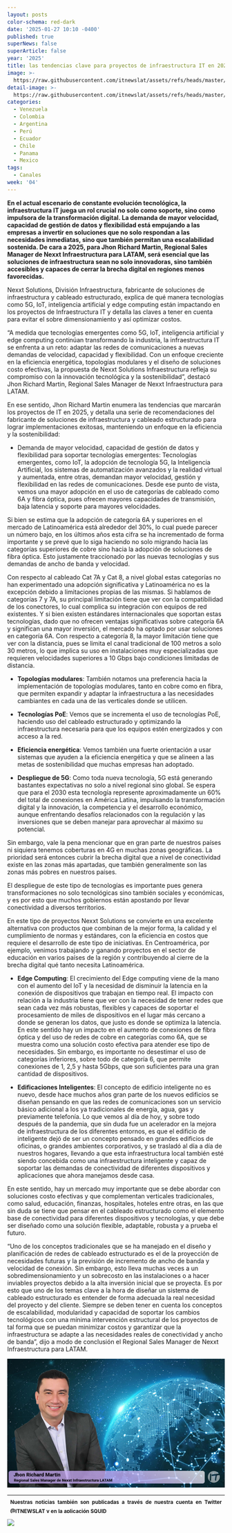 ```yaml
---
layout: posts
color-schema: red-dark
date: '2025-01-27 10:10 -0400'
published: true
superNews: false
superArticle: false
year: '2025'
title: las tendencias clave para proyectos de infraestructura IT en 2025
image: >-
  https://raw.githubusercontent.com/itnewslat/assets/refs/heads/master/img/540x320/Jhon-Richard-Martin-p.jpg
detail-image: >-
  https://raw.githubusercontent.com/itnewslat/assets/refs/heads/master/img/1024x680/Jhon-Richard-Martin-g.jpg
categories:
  - Venezuela
  - Colombia
  - Argentina
  - Perú
  - Ecuador
  - Chile
  - Panama
  - Mexico
tags:
  - Canales
week: '04'
---
```

**En el actual escenario de constante evolución tecnológica, la infraestructura IT juega un rol crucial no solo como soporte, sino como impulsora de la transformación digital. La demanda de mayor velocidad, capacidad de gestión de datos y flexibilidad está empujando a las empresas a invertir en soluciones que no solo respondan a las necesidades inmediatas, sino que también permitan una escalabilidad sostenida. De cara a 2025, para Jhon Richard Martin, Regional Sales Manager de Nexxt Infraestructura para LATAM, será esencial que las soluciones de infraestructura sean no solo innovadoras, sino también accesibles y capaces de cerrar la brecha digital en regiones menos favorecidas.** 

Nexxt Solutions, División Infraestructura, fabricante de soluciones de infraestructura y cableado estructurado, explica de qué manera tecnologías como 5G, IoT, inteligencia artificial y edge computing están impactando en los proyectos de Infraestructura IT y detalla las claves a tener en cuenta para evitar el sobre dimensionamiento y así optimizar costos. 

“A medida que tecnologías emergentes como 5G, IoT, inteligencia artificial y edge computing continúan transformando la industria, la infraestructura IT se enfrenta a un reto: adaptar las redes de comunicaciones a nuevas demandas de velocidad, capacidad y flexibilidad. Con un enfoque creciente en la eficiencia energética, topologías modulares y el diseño de soluciones costo efectivas, la propuesta de Nexxt Solutions Infraestructura refleja su compromiso con la innovación tecnológica y la sostenibilidad”, destacó Jhon Richard Martin, Regional Sales Manager de Nexxt Infraestructura para LATAM. 

En ese sentido, Jhon Richard Martin enumera las tendencias que marcarán los proyectos de IT en 2025, y detalla una serie de recomendaciones del fabricante de soluciones de infraestructura y cableado estructurado para lograr implementaciones exitosas, manteniendo un enfoque en la eficiencia y la sostenibilidad:

- Demanda de mayor velocidad, capacidad de gestión de datos y flexibilidad para soportar tecnologías emergentes: Tecnologías emergentes, como IoT, la adopción de tecnología 5G, la Inteligencia Artificial, los sistemas de automatización avanzados y la realidad virtual y aumentada, entre otras, demandan mayor velocidad, gestión y flexibilidad en las redes de comunicaciones. Desde ese punto de vista, vemos una mayor adopción en el uso de categorías de cableado como 6A y fibra óptica, pues ofrecen mayores capacidades de transmisión, baja latencia y soporte para mayores velocidades. 

Si bien se estima que la adopción de categoría 6A y superiores en el mercado de Latinoamérica está alrededor del 30%, lo cual puede parecer un número bajo, en los últimos años esta cifra se ha incrementado de forma importante y se prevé que lo siga haciendo no solo migrando hacia las categorías superiores de cobre sino hacia la adopción de soluciones de fibra óptica. Esto justamente traccionado por las nuevas tecnologías y sus demandas de ancho de banda y velocidad.

Con respecto al cableado Cat 7A y Cat 8, a nivel global estas categorías no han experimentado una adopción significativa y Latinoamérica no es la excepción debido a limitaciones propias de las mismas. Si hablamos de categorías 7 y 7A, su principal limitación tiene que ver con la compatibilidad de los conectores, lo cual complica su integración con equipos de red existentes. Y si bien existen estándares internacionales que soportan estas tecnologías, dado que no ofrecen ventajas significativas sobre categoría 6A y significan una mayor inversión, el mercado ha optado por usar soluciones en categoría 6A. Con respecto a categoría 8, la mayor limitación tiene que ver con la distancia, pues se limita el canal tradicional de 100 metros a solo 30 metros, lo que implica su uso en instalaciones muy especializadas que requieren velocidades superiores a 10 Gbps bajo condiciones limitadas de distancia.

- **Topologías modulares**: También notamos una preferencia hacia la implementación de topologías modulares, tanto en cobre como en fibra, que permiten expandir y adaptar la infraestructura a las necesidades cambiantes en cada una de las verticales donde se utilicen. 

- **Tecnologías PoE**: Vemos que se incrementa el uso de tecnologías PoE, haciendo uso del cableado estructurado y optimizando la infraestructura necesaria para que los equipos estén energizados y con acceso a la red. 

- **Eficiencia energética**: Vemos también una fuerte orientación a usar sistemas que ayuden a la eficiencia energética y que se alineen a las metas de sostenibilidad que muchas empresas han adoptado.

- **Despliegue de 5G**: Como toda nueva tecnología, 5G está generando bastantes expectativas no solo a nivel regional sino global. Se espera que para el 2030 esta tecnología represente aproximadamente un 60% del total de conexiones en América Latina, impulsando la transformación digital y la innovación, la competencia y el desarrollo económico, aunque enfrentando desafíos relacionados con la regulación y las inversiones que se deben manejar para aprovechar al máximo su potencial.

Sin embargo, vale la pena mencionar que en gran parte de nuestros países ni siquiera tenemos coberturas en 4G en muchas zonas geográficas. La prioridad será entonces cubrir la brecha digital que a nivel de conectividad existe en las zonas más apartadas, que también generalmente son las zonas más pobres en nuestros países. 

El despliegue de este tipo de tecnologías es importante pues genera transformaciones no solo tecnológicas sino también sociales y económicas, y es por esto que muchos gobiernos están apostando por llevar conectividad a diversos territorios. 

En este tipo de proyectos Nexxt Solutions se convierte en una excelente alternativa con productos que combinan de la mejor forma, la calidad y el cumplimiento de normas y estándares, con la eficiencia en costos que requiere el desarrollo de este tipo de iniciativas. En Centroamérica, por ejemplo, venimos trabajando y ganando proyectos en el sector de educación en varios países de la región y contribuyendo al cierre de la brecha digital qué tanto necesita Latinoamérica. 

- **Edge Computing**: El crecimiento del Edge computing viene de la mano con el aumento del IoT y la necesidad de disminuir la latencia en la conexión de dispositivos que trabajan en tiempo real. El impacto con relación a la industria tiene que ver con la necesidad de tener redes que sean cada vez más robustas, flexibles y capaces de soportar el procesamiento de miles de dispositivos en el lugar más cercano a donde se generan los datos, que justo es donde se optimiza la latencia. En este sentido hay un impacto en el aumento de conexiones de fibra óptica y del uso de redes de cobre en categorías como 6A, que se muestra como una solución costo efectiva para atender ese tipo de necesidades. Sin embargo, es importante no desestimar el uso de categorías inferiores, sobre todo de categoría 6, que permite conexiones de 1, 2,5 y hasta 5Gbps, que son suficientes para una gran cantidad de dispositivos. 

- **Edificaciones Inteligentes**: El concepto de edificio inteligente no es nuevo, desde hace muchos años gran parte de los nuevos edificios se diseñan pensando en que las redes de comunicaciones son un servicio básico adicional a los ya tradicionales de energía, agua, gas y previamente telefonía. Lo que vemos al día de hoy, y sobre todo después de la pandemia, que sin duda fue un acelerador en la mejora de infraestructura de los diferentes entornos, es que el edificio de inteligente dejó de ser un concepto pensado en grandes edificios de oficinas, o grandes ambientes corporativos, y se trasladó al día a día de nuestros hogares, llevando a que esta infraestructura local también esté siendo concebida como una infraestructura inteligente y capaz de soportar las demandas de conectividad de diferentes dispositivos y aplicaciones que ahora manejamos desde casa. 

En este sentido, hay un mercado muy importante que se debe abordar con soluciones costo efectivas y que complementan verticales tradicionales, como salud, educación, finanzas, hospitales, hoteles entre otras, en las que sin duda se tiene que pensar en el cableado estructurado como el elemento base de conectividad para diferentes dispositivos y tecnologías, y que debe ser diseñado como una solución flexible, adaptable, robusta y a prueba el futuro.

“Uno de los conceptos tradicionales que se ha manejado en el diseño y planificación de redes de cableado estructurado es el de la proyección de necesidades futuras y la previsión de incremento de ancho de banda y velocidad de conexión. Sin embargo, esto lleva muchas veces a un sobredimensionamiento y un sobrecosto en las instalaciones o a hacer inviables proyectos debido a la alta inversión inicial que se proyecta. Es por esto que uno de los temas clave a la hora de diseñar un sistema de cableado estructurado es entender de forma adecuada la real necesidad del proyecto y del cliente. Siempre se deben tener en cuenta los conceptos de escalabilidad, modularidad y capacidad de soportar los cambios tecnológicos con una mínima intervención estructural de los proyectos de tal forma que se puedan minimizar costos y garantizar que la infraestructura se adapte a las necesidades reales de conectividad y ancho de banda”, dijo a modo de conclusión el Regional Sales Manager de Nexxt Infraestructura para LATAM. 

![](https://raw.githubusercontent.com/itnewslat/assets/refs/heads/master/img/540x320/Jhon-Richard-Martin-p.jpg)

<table style="height: 42px;" width="569">
<tbody>
<tr>
<td style="text-align: justify;"><sub><strong>Nuestras noticias también son publicadas a través de nuestra cuenta en Twitter <a href="https://twitter.com/itnewslat?lang=es">@ITNEWSLAT</a> y en la aplicación <a href="https://squidapp.co/en/">SQUID</a></strong></sub></td>
</tr>
</tbody>
</table>

<img src="https://tracker.metricool.com/c3po.jpg?hash=56f88a41e39ab42c063cc51676587a04"/>
